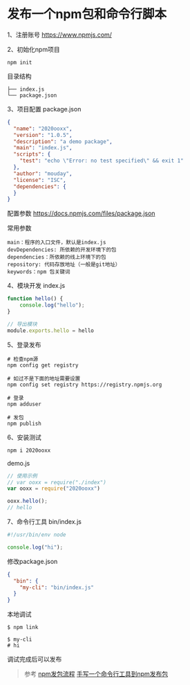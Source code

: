 # 发布一个npm包和命令行脚本
1、注册账号
https://www.npmjs.com/

2、初始化npm项目
```
npm init
```

目录结构
```
├── index.js
└── package.json
```

3、项目配置
package.json
```json
{
  "name": "2020ooxx",
  "version": "1.0.5",
  "description": "a demo package",
  "main": "index.js",
  "scripts": {
    "test": "echo \"Error: no test specified\" && exit 1"
  },
  "author": "mouday",
  "license": "ISC",
  "dependencies": {
  }
}

```
配置参数
https://docs.npmjs.com/files/package.json

常用参数
```
main：程序的入口文件，默认是index.js
devDependencies: 所依赖的开发环境下的包
dependencies：所依赖的线上环境下的包
repository: 代码存放地址（一般是git地址）
keywords：npm 包关键词
```

4、模块开发
index.js
```js
function hello() {
    console.log("hello");
}

// 导出模块
module.exports.hello = hello

```

5、登录发布
```shell
# 检查npm源
npm config get registry

# 如过不是下面的地址需要设置
npm config set registry https://registry.npmjs.org

# 登录
npm adduser

# 发包
npm publish
```

6、安装测试
```
npm i 2020ooxx
```
demo.js
```js
// 使用示例
// var ooxx = require("./index")
var ooxx = require("2020ooxx")

ooxx.hello();
// hello
```

7、命令行工具
bin/index.js
```js
#!/usr/bin/env node

console.log("hi");
```

修改package.json
```json
{
  "bin": {
    "my-cli": "bin/index.js"
  }
}
```
本地调试
```shell
$ npm link

$ my-cli
# hi
```
调试完成后可以发布

>参考
[npm发包流程](https://www.cnblogs.com/mengfangui/p/9790118.html)
[手写一个命令行工具到npm发布包](https://www.jianshu.com/p/67eb0caf6e89)